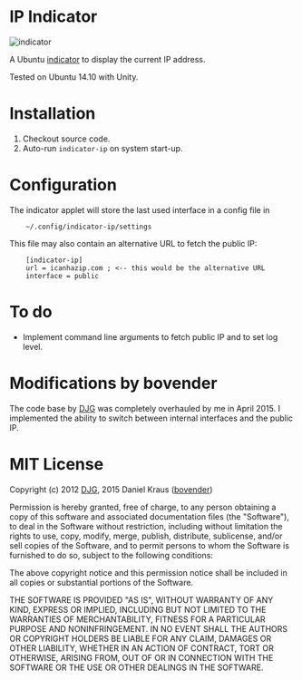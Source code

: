 # IP Indicator

![indicator](https://github.com/bovender/indicator-ip/raw/master/images/screenshot.png)

A Ubuntu [indicator](http://unity.ubuntu.com/projects/appindicators/)
to display the current IP address.

Tested on Ubuntu 14.10 with Unity.

# Installation

  1. Checkout source code.
  2. Auto-run `indicator-ip` on system start-up.

# Configuration

The indicator applet will store the last used interface in a config file in

        ~/.config/indicator-ip/settings

This file may also contain an alternative URL to fetch the public IP:

        [indicator-ip]
        url = icanhazip.com ; <-- this would be the alternative URL
        interface = public


# To do

- Implement command line arguments to fetch public IP and to set log level.


# Modifications by bovender

The code base by [DJG](https://github.com/sentientwaffle) was completely
overhauled by me in April 2015. I implemented the ability to switch between
internal interfaces and the public IP.


# MIT License

Copyright (c) 2012 [DJG](https://github.com/sentientwaffle),
2015 Daniel Kraus ([bovender](https://github.com/bovender))

Permission is hereby granted, free of charge, to any person obtaining
a copy of this software and associated documentation files
(the "Software"), to deal in the Software without restriction, including
without limitation the rights to use, copy, modify, merge, publish,
distribute, sublicense, and/or sell copies of the Software, and to
permit persons to whom the Software is furnished to do so, subject
to the following conditions:

The above copyright notice and this permission notice shall be included
in all copies or substantial portions of the Software.

THE SOFTWARE IS PROVIDED "AS IS", WITHOUT WARRANTY OF ANY KIND, EXPRESS
OR IMPLIED, INCLUDING BUT NOT LIMITED TO THE WARRANTIES OF MERCHANTABILITY,
FITNESS FOR A PARTICULAR PURPOSE AND NONINFRINGEMENT. IN NO EVENT SHALL THE
AUTHORS OR COPYRIGHT HOLDERS BE LIABLE FOR ANY CLAIM, DAMAGES OR OTHER
LIABILITY, WHETHER IN AN ACTION OF CONTRACT, TORT OR OTHERWISE, ARISING
FROM, OUT OF OR IN CONNECTION WITH THE SOFTWARE OR THE USE OR OTHER
DEALINGS IN THE SOFTWARE.
